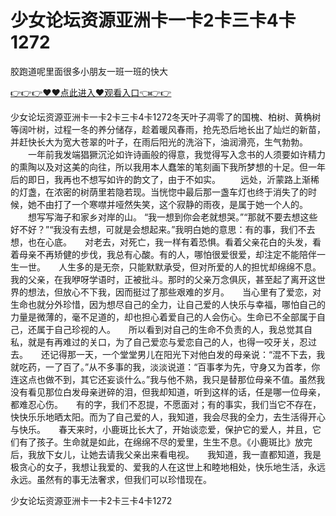 # 少女论坛资源亚洲卡一卡2卡三卡4卡1272
胶跑道呢里面很多小朋友一班一班的快大

<a href="https://github.com/zchuit/pxmid/issues/2">👉👉👉♥♥点此进入♥观看入口👈👉👉</a>

少女论坛资源亚洲卡一卡2卡三卡4卡1272冬天叶子凋零了的国槐、柏树、黄桷树等阔叶树，过程一冬的养分储存，趁着暖风春雨，抢先恐后地长出了灿烂的新苗，并赶快长大为宽大苍翠的叶子，在雨后阳光的洗浴下，油润滑亮，生气勃勃。
　　一年前我发端猖獗沉沦如许诗画般的得意，我觉得写入念书的人须要如许精力的熏陶以及对这美的向往，所以我用本人蠢笨的笔刻画下我所梦想的十足。但一年后的即日，我再也不想写如许的韵文了，由于不如实。
　　远处，沂蒙路上渐稀的灯盏，在浓密的树荫里若隐若现。当恍惚中最后那一盏车灯也终于消失了的时候，她不由打了一个寒噤并哑然失笑，这个寂静的雨夜，是属于她一个人的。
　　想写写海子和家乡对岸的山。
“我一想到你会老就想哭。”“那就不要去想这些好不好？”“我没有去想，可就是会想起来。”我明白她的意思：有的事，我们不去想，也在心底。　　对老去，对死亡，我一样有着恐惧。看着父亲花白的头发，看着母亲不再矫健的步伐，我总有心酸。有的人，哪怕很爱很爱，却注定不能陪伴一生一世。　　人生多的是无奈，只能默默承受，但对所爱的人的担忧却绵绵不息。　　我的父亲，在我咿呀学语时，正被批斗。那时的父亲万念俱灰，甚至起了离开这世界的想法，但放心不下我，因而挺过了那些艰难的岁月。　　当心里有了爱恋，对生命也就分外珍惜，因为想尽自己的全力，让自己爱的人快乐与幸福，哪怕自己的力量是微薄的，毫不足道的，却也担心着爱自己的人会伤心。生命已不全部属于自己，还属于自己珍视的人。　　所以看到对自己的生命不负责的人，我总觉其自私，就是有再难过的关口，为了自己爱恋与爱恋自己的人，也得一咬牙关，忍过去。　　还记得那一天，一个堂堂男儿在阳光下对他白发的母亲说：“混不下去，我就吃药，一了百了。”从不多事的我，淡淡说道：“百事孝为先，守身又为首孝，你连这点也做不到，其它还妄谈什么。”我与他不熟，我只是替那位母亲不值。虽然我没有看见那位白发母亲迸碎的泪，但我却知道，听到这样的话，任是哪一位母亲，都难忍心伤。　　有的字，我们不忍提，不愿面对；有的事实，我们当它不存在，快快乐乐地晒太阳。而为了自己爱的人，我知道，我会尽我的全力，去生活得开心与快乐。　　春天来时，小鹿斑比长大了，开始谈恋爱，保护它的爱人，并且，它们有了孩子。生命就是如此，在绵绵不尽的爱里，生生不息。《小鹿斑比》放完后，我放下女儿，让她去请我父亲出来看电视。　　我知道，我一直都知道，我是极贪心的女子，我想让我爱的、爱我的人在这世上和睦地相处，快乐地生活，永远永远。虽然有的事无法奢求，但我们可以珍惜现在。

少女论坛资源亚洲卡一卡2卡三卡4卡1272
